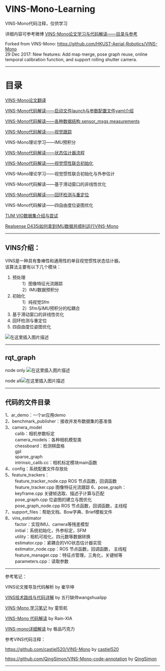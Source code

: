 # VINS-Mono-Learning

 VINS-Mono代码注释，仅供学习 

详细内容可参考微博
[VINS-Mono论文学习与代码解读——目录与参考](https://blog.csdn.net/qq_41839222/article/details/85793998)

Forked from VINS-Mono: https://github.com/HKUST-Aerial-Robotics/VINS-Mono  
29 Dec 2017: New features: Add map merge, pose graph reuse, online temporal calibration function, and support rolling shutter camera. 

---

# 目录

 [VINS-Mono论文翻译](https://blog.csdn.net/qq_41839222/article/details/85683373)

[VINS-Mono代码解读——启动文件launch与参数配置文件yaml介绍](https://blog.csdn.net/qq_41839222/article/details/86564879)


 [VINS-Mono代码解读——各种数据结构 sensor_msgs measurements](https://blog.csdn.net/qq_41839222/article/details/86030962)

 [VINS-Mono代码解读——视觉跟踪](https://blog.csdn.net/qq_41839222/article/details/85797156)

 VINS-Mono理论学习——IMU预积分

 [VINS-Mono代码解读——状态估计器流程](https://blog.csdn.net/qq_41839222/article/details/86293038)

 [VINS-Mono代码解读——视觉惯性联合初始化](https://blog.csdn.net/qq_41839222/article/details/88942414)

 VINS-Mono理论学习——视觉惯性联合初始化与外参估计

 VINS-Mono代码解读——基于滑动窗口的非线性优化 
 
 [VINS-Mono代码解读——回环检测与重定位](https://blog.csdn.net/qq_41839222/article/details/87878550)
 
 VINS-Mono代码解读——四自由度位姿图优化
 
 [TUM VIO数据集介绍与尝试](https://blog.csdn.net/qq_41839222/article/details/86180964)
 
  [Realsense D435i如何拿到IMU数据并顺利运行VINS-Mono](https://blog.csdn.net/qq_41839222/article/details/86552367)

---


## VINS介绍：

VINS是一种具有鲁棒性和通用性的单目视觉惯性状态估计器。  
该算法主要有以下几个模块：  
 1. 预处理  
&emsp; &emsp;1）图像特征光流跟踪  
&emsp; &emsp;2）IMU数据预积分  
 2. 初始化  
&emsp; &emsp;1）纯视觉Sfm  
&emsp; &emsp;2）Sfm与IMU预积分的松耦合  
 3. 基于滑动窗口的非线性优化  
 4. 回环检测与重定位  
 5. 四自由度位姿图优化  

![在这里插入图片描述](https://img-blog.csdnimg.cn/20190104194533165.png?x-oss-process=image/watermark,type_ZmFuZ3poZW5naGVpdGk,shadow_10,text_aHR0cHM6Ly9ibG9nLmNzZG4ubmV0L3FxXzQxODM5MjIy,size_16,color_FFFFFF,t_70)

----

## rqt_graph

node only
![在这里插入图片描述](https://img-blog.csdnimg.cn/20190108100859579.png?x-oss-process=image/watermark,type_ZmFuZ3poZW5naGVpdGk,shadow_10,text_aHR0cHM6Ly9ibG9nLmNzZG4ubmV0L3FxXzQxODM5MjIy,size_16,color_FFFFFF,t_70)


node all![在这里插入图片描述](https://img-blog.csdnimg.cn/20190108102632561.png?x-oss-process=image/watermark,type_ZmFuZ3poZW5naGVpdGk,shadow_10,text_aHR0cHM6Ly9ibG9nLmNzZG4ubmV0L3FxXzQxODM5MjIy,size_16,color_FFFFFF,t_70)

---

## 代码的文件目录

1、ar_demo：一个ar应用demo  
2、benchmark\_publisher：接收并发布数据集的基准值  
3、camera\_model  
&emsp; &emsp;calib：相机参数标定  
&emsp; &emsp;camera\_models：各种相机模型类  
&emsp; &emsp;chessboard：检测棋盘格  
&emsp; &emsp;gpl  
&emsp; &emsp;sparse\_graph  
&emsp; &emsp;intrinsic\_calib.cc：相机标定模块main函数  
4、config：系统配置文件存放处  
5、feature\_trackers：  
&emsp; &emsp;feature\_tracker\_node.cpp	ROS 节点函数，回调函数  
&emsp; &emsp;feature\_tracker.cpp	图像特征光流跟踪
6、pose\_graph：  
&emsp; &emsp;keyframe.cpp	关键帧选取、描述子计算与匹配   
&emsp; &emsp;pose\_graph.cpp 位姿图的建立与图优化  
&emsp; &emsp;pose\_graph\_node.cpp	ROS 节点函数，回调函数，主线程  
7、support\_files：帮助文档、Bow字典、Brief模板文件  
8、vins\_estimator   
&emsp; &emsp;factor：实现IMU、camera等残差模型  
&emsp; &emsp;initial：系统初始化，外参标定，SFM  
&emsp; &emsp;utility：相机可视化，四元数等数据转换  
&emsp;&emsp; estimator.cpp：紧耦合的VIO状态估计器实现  
&emsp;&emsp; estimator\_node.cpp：ROS 节点函数，回调函数， 主线程  
&emsp; &emsp;feature\_manager.cpp：特征点管理，三角化，关键帧等  
&emsp; &emsp;parameters.cpp：读取参数  

--------------------- 

参考笔记：

VINS论文推导及代码解析 by 崔华坤

[VINS技术路线与代码详解](https://blog.csdn.net/wangshuailpp/article/details/78461171) by 五行缺帅wangshuailpp

[VINS-Mono 学习笔记](https://zhuanlan.zhihu.com/p/36161028) by 童哲航

[VINS-Mono 代码解读](https://blog.csdn.net/u012871872/article/details/78128087?locationNum=8&fps=1) by  Rain-XIA

[VINS-mono详细解读](https://www.cnblogs.com/ilekoaiq/p/8836970.html)  by 极品巧克力

参考VINS代码注释：

https://github.com/castiel520/VINS-Mono	by [castiel520](https://github.com/castiel520)

https://github.com/QingSimon/VINS-Mono-code-annotation	by [QingSimon](https://github.com/QingSimon)

----
